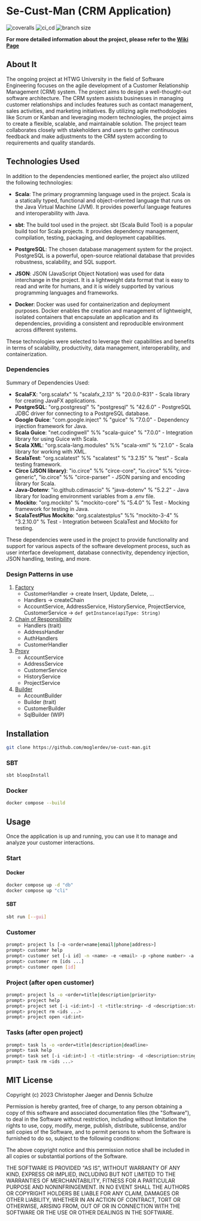 # Se-Cust-Man (CRM Application)
![coveralls](https://gitlab.com/moglerdev/cxx_cam/-/raw/split_code/COVERAGE.svg)
![ci_cd](https://img.shields.io/github/actions/workflow/status/moglerdev/se-cust-man/main.yml?style=for-the-badge)
![branch size](https://img.shields.io/github/repo-size/moglerdev/se-cust-man?style=for-the-badge)

**For more detailed information about the project, please refer to the [Wiki Page](https://github.com/moglerdev/se-cust-man/wiki)**

## About It 

The ongoing project at HTWG University in the field of Software Engineering focuses on the agile development of a Customer Relationship Management (CRM) system. The project aims to design a well-thought-out software architecture. The CRM system assists businesses in managing customer relationships and includes features such as contact management, sales activities, and marketing initiatives. By utilizing agile methodologies like Scrum or Kanban and leveraging modern technologies, the project aims to create a flexible, scalable, and maintainable solution. The project team collaborates closely with stakeholders and users to gather continuous feedback and make adjustments to the CRM system according to requirements and quality standards.

## Technologies Used

In addition to the dependencies mentioned earlier, the project also utilized the following technologies:

- **Scala**: The primary programming language used in the project. Scala is a statically typed, functional and object-oriented language that runs on the Java Virtual Machine (JVM). It provides powerful language features and interoperability with Java.

- **sbt**: The build tool used in the project. sbt (Scala Build Tool) is a popular build tool for Scala projects. It provides dependency management, compilation, testing, packaging, and deployment capabilities.

- **PostgreSQL**: The chosen database management system for the project. PostgreSQL is a powerful, open-source relational database that provides robustness, scalability, and SQL support.

- **JSON**: JSON (JavaScript Object Notation) was used for data interchange in the project. It is a lightweight data format that is easy to read and write for humans, and it is widely supported by various programming languages and frameworks.

- **Docker**: Docker was used for containerization and deployment purposes. Docker enables the creation and management of lightweight, isolated containers that encapsulate an application and its dependencies, providing a consistent and reproducible environment across different systems.

These technologies were selected to leverage their capabilities and benefits in terms of scalability, productivity, data management, interoperability, and containerization.

### Dependencies

Summary of Dependencies Used:

- **ScalaFX**: "org.scalafx" % "scalafx_2.13" % "20.0.0-R31" - Scala library for creating JavaFX applications.
- **PostgreSQL**: "org.postgresql" % "postgresql" % "42.6.0" - PostgreSQL JDBC driver for connecting to a PostgreSQL database.
- **Google Guice**: "com.google.inject" % "guice" % "7.0.0" - Dependency injection framework for Java.
- **Scala Guice**: "net.codingwell" %% "scala-guice" % "7.0.0" - Integration library for using Guice with Scala.
- **Scala XML**: "org.scala-lang.modules" %% "scala-xml" % "2.1.0" - Scala library for working with XML.
- **ScalaTest**: "org.scalatest" %% "scalatest" % "3.2.15" % "test" - Scala testing framework.
- **Circe (JSON library)**: "io.circe" %% "circe-core", "io.circe" %% "circe-generic", "io.circe" %% "circe-parser" - JSON parsing and encoding library for Scala.
- **Java-Dotenv**: "io.github.cdimascio" % "java-dotenv" % "5.2.2" - Java library for loading environment variables from a .env file.
- **Mockito**: "org.mockito" % "mockito-core" % "5.4.0" % Test - Mocking framework for testing in Java.
- **ScalaTestPlus Mockito**: "org.scalatestplus" %% "mockito-3-4" % "3.2.10.0" % Test - Integration between ScalaTest and Mockito for testing.

These dependencies were used in the project to provide functionality and support for various aspects of the software development process, such as user interface development, database connectivity, dependency injection, JSON handling, testing, and more.


### Design Patterns in use

1. [Factory](https://refactoring.guru/design-patterns/factory-method)
    - CustomerHandler -> create Insert, Update, Delete, ...
    - Handlers -> createChain
    - AccountService, AddressService, HistoryService, ProjectService, CustomerService -> `def getInstance(apiType: String)` 
2. [Chain of Responsibility](https://refactoring.guru/design-patterns/chain-of-responsibility)
    - Handlers (trait)
    - AddressHandler
    - AuthHandlers
    - CustomerHandler
3. [Proxy](https://refactoring.guru/design-patterns/proxy)
    - AccountService
    - AddressService
    - CustomerService
    - HistoryService
    - ProjectService
4. [Builder](https://refactoring.guru/design-patterns/builder)
    - AccountBuilder
    - Builder (trait)
    - CustomerBuilder
    - SqlBuilder (WIP)

## Installation

```bash
git clone https://github.com/moglerdev/se-cust-man.git
```

### SBT

```bash
sbt bloopInstall
```

### Docker

```bash
docker compose --build
```

## Usage

Once the application is up and running, you can use it to manage and analyze your customer interactions. 

### Start

#### Docker

```bash
docker compose up -d "db"
docker compose up "cli"
```

#### SBT

```bash
sbt run [--gui]
```

### Customer

```bash
prompt> project ls [-o <order=name|email|phone|address>]
prompt> customer help 
prompt> customer set [-i id] -n <name> -e <email> -p <phone number> -a <address>
prompt> customer rm [ids ...]
prompt> customer open [id]
```

### Project (after open customer)

```bash
prompt> project ls -o <order=title|description|priority>
prompt> project help 
prompt> project set [-i <id:int>] -t <title:string> -d <description:string> -p <priority:int>
prompt> project rm <ids ...>
prompt> project open <id:int>
```

### Tasks (after open project)

```bash
prompt> task ls -o <order=title|description|deadline>
prompt> task help
prompt> task set [-i <id:int>] -t <title:string> -d <description:string> -e <priority:int>
prompt> task rm <ids ...>
```

## MIT License

Copyright (c) 2023 Christopher Jaeger and Dennis Schulze

Permission is hereby granted, free of charge, to any person obtaining a copy
of this software and associated documentation files (the "Software"), to deal
in the Software without restriction, including without limitation the rights
to use, copy, modify, merge, publish, distribute, sublicense, and/or sell
copies of the Software, and to permit persons to whom the Software is
furnished to do so, subject to the following conditions:

The above copyright notice and this permission notice shall be included in all
copies or substantial portions of the Software.

THE SOFTWARE IS PROVIDED "AS IS", WITHOUT WARRANTY OF ANY KIND, EXPRESS OR
IMPLIED, INCLUDING BUT NOT LIMITED TO THE WARRANTIES OF MERCHANTABILITY,
FITNESS FOR A PARTICULAR PURPOSE AND NONINFRINGEMENT. IN NO EVENT SHALL THE
AUTHORS OR COPYRIGHT HOLDERS BE LIABLE FOR ANY CLAIM, DAMAGES OR OTHER
LIABILITY, WHETHER IN AN ACTION OF CONTRACT, TORT OR OTHERWISE, ARISING FROM,
OUT OF OR IN CONNECTION WITH THE SOFTWARE OR THE USE OR OTHER DEALINGS IN THE
SOFTWARE.
